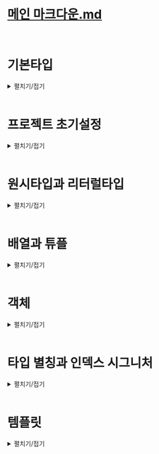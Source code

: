 # [메인 마크다운.md](README.md)
<br>

# 기본타입
<details>
<summary>펼치기/접기</summary>
<br>

타입스크립트가 자체적으로 제공하는 타입들을 말하며, 내장 타입이라고도 부른다.

## 타입 계층도
![타입 계층도.png](%ED%83%80%EC%9E%85%20%EA%B3%84%EC%B8%B5%EB%8F%84.png)
위 사진은 타입스크립트가 제공하는 여러개의 기본 타입들을 계층에 따라 분류한 타입 계층도, 타입 트리 라는 그림이다.  
그림을 자세히 보면 **null**, **undefined**, **number**, **string** 처럼 자바스크립트에서 이미 사용중인 타입들도 존재하며,  
그밖에 **unknown**, **any**, **void**, **never** 같은 자바스크립트에서는 볼 수 없었던 처음 듣는 생소한 타입들도 존재한다.

타입스크립트에서는 이처럼 꽤 많은 기본 타입들이 제공 되며, 각각의 타입들은 서로 부모와 자식 관계를 이루게 되면서 계층을 형성하게된다.  

## 배우게 될 타입스크립트 타입

- 원시타입
  - number
  - string
- 비원시타입
  - object
  - Array
- 특수타입
  - unknown
  - any
  - void
  - undefined


</details>
<br>

# 프로젝트 초기설정
<details>
<summary>펼치기/접기</summary>
<br>

- 프로젝트 초기화
  ```bash
  npm init
  ```

- @types/node 패키지 설치 (Node.js 타입 정의 제공 패키지)
  ```bash
  npm i @types/node
  ```
  
- tsconfig.json
  ```json
  {
    "compilerOptions": {
      "target": "ESNext", /* 컴파일 결과인 자바스크립트 코드가 사용할 자바스크립트 버전*/
      "module": "ESNext", /* 컴파일 결과인 자바스크립트 코드가 사용할 모듈 시스템 버전 */
      "outDir": "dist", /* 컴파일 결과인 자바스크립트 코드가 위치할 디렉토리 */
      "strict": true, /* 엄격한 타입 검사 */
      "moduleDetection": "force" /* 모든 타입스크립트 파일들을 개별 모듈로 취급 */
    },
    "include": ["src"] /* tsc 대상 디렉토리 */
  }
  ```

- src/index.ts 추가
  ```ts
  console.log("안녕 새 프로젝트");
  ```
  
- tsc 컴파일 명령
  ```bash
  tsc
  ```
- 컴파일 결과 js파일
  ```js
  console.log("안녕 새 프로젝트");
  export {}; // tsconfig.json "moduleDetection": "force"로 자동 추가
  ```
  
- 컴파일된 js파일 node 실행
  ```js
  node dist/index.js
  ```

###  TypeScript ESM 지원을 위한 ts-node 설정
node 실행시 아래와 같은 오류가 발생한다.
- SyntaxError: Unexpected token 'export' 에러 발생
  ```text/plain
  SyntaxError: Unexpected token 'export'
    at internalCompileFunction (node:internal/vm:77:18)
    at wrapSafe (node:internal/modules/cjs/loader:1288:20)
    at Module._compile (node:internal/modules/cjs/loader:1340:27)
    at Module.m._compile (C:\Users\yjou7\AppData\Roaming\npm\node_modules\ts-node\src\index.ts:1618:23)
    at Module._extensions..js (node:internal/modules/cjs/loader:1435:10)
    at Object.require.extensions.<computed> [as .ts] (C:\Users\yjou7\AppData\Roaming\npm\node_modules\ts-node\src\index.ts:1621:12)
    at Module.load (node:internal/modules/cjs/loader:1207:32)
    at Function.Module._load (node:internal/modules/cjs/loader:1023:12)
    at Function.executeUserEntryPoint [as runMain] (node:internal/modules/run_main:135:12)
    at phase4 (C:\Users\yjou7\AppData\Roaming\npm\node_modules\ts-node\src\bin.ts:649:14)
  ```
기본적으로 Node.js는 CommonJS(CJS) 모듈 시스템을 사용하며, 타입스크립트는 ESM 구문을 지원한다.  
(우리 설정에서는 명시적으로 한번 더 타입스크립트의 컴파일러의 module옵션을 ESNext로 설정함.)
Node.js가 CommonJS 환경에서 실행되면 타입스크립트의 ESM 구문을 이해하지 못하기 때문에 발생한 오류이다.  
대응 방법으로는 package.json에 아래와 같이 Node.js에 ESM을 사용하겠다는 명시적 설정을 한다.  
이는 Node.js가 기본 CommonJS 모듈 시스템에서 타입스크립트의 ESM 구문을 인식할 수 있도록 설정하는 것이다.  

- "type": "module" 옵션 추가 (package.json)
  ```json
  "type": "module", /* 추가 */
  "scripts": {/* 생략 */}
  ```

- ts-node 컴파일 및 실행 명령
  ```
  ts-node src/index.ts
  ```

- ERR_UNKNOWN_FILE_EXTENSION 에러발생  
  ```
  TypeError [ERR_UNKNOWN_FILE_EXTENSION]: Unknown file extension ".ts" for C:\Programming\workspace_vs\onebite-typescript\section02\src\index.ts
    at Object.getFileProtocolModuleFormat [as file:] (node:internal/modules/esm/get_format:160:9)
    at defaultGetFormat (node:internal/modules/esm/get_format:203:36)
    at defaultLoad (node:internal/modules/esm/load:143:22)
    at async nextLoad (node:internal/modules/esm/hooks:865:22)
    at async nextLoad (node:internal/modules/esm/hooks:865:22)
    at async Hooks.load (node:internal/modules/esm/hooks:448:20)
    at async MessagePort.handleMessage (node:internal/modules/esm/worker:196:18) {
    code: 'ERR_UNKNOWN_FILE_EXTENSION'
  }
  ```
  ts-node는 기본적으로 commonJS 모듈 시스템을 지원한다.  
  앞서 "type": "module" 설정이 Node.js의 ESM 환경을 활성화하지만, 기본적으로 CommonJS 모듈 시스템인 ts-node(따로 설정은 가능함.)를 통해 .ts파일을 실행하려 하기 때문에 .ts 파일 확장자를 처리하지 못한다.  
  이러한 복합적인 원인으로 ERR_UNKNOWN_FILE_EXTENSION 문제가 발생한다.  

  이를 해결하기 위해서는타 타입스크립트 컴파일 옵션 설정을 통해 ts-node 옵션에 esm을 활성화 해줘야 한다.  

- 타입스크립트 컴파일 옵션 ts-node esm 추가
  ```json
  "ts-node": {
    "esm": true
  }
  ```

  만약 위 옵션 추가후에도 ts-node 오류가 난다면 이는 node버전별 설정 차이 이기 때문에 package.json의 Node.js의 ESM 활성화 설정인 `type:module 옵션을 제거`하고 타입스크립트 컴파일러 옵션을 `module 옵션을 CommonJS`로 변경한 뒤 실행하면 정상적으로 실행된다.  
  그러나 현재 프로젝트의 모듈시스템 버전은 ESNext로 설정해야 하므로 더이상 ts-node를 사용하지 않고 tsx 명령을 통해 컴파일과 실행을 동시에 하도록 한다.(두 설정 모두 제거.)  
  
- tsx 컴파일 및 실행 명령
  ```
  tsx src/index.ts
  ```  

</details>
<br>

# 원시타입과 리터럴타입
<details>
<summary>펼치기/접기</summary>
<br>

## 원시타입 (Primitive Type) 이란?
동시에 딱 하나의 값만 저장할 수 있는 타입을 말한다.  
예를들어 원시타입이 아닌 배열이나 객체와 같은 비원시타입은 여러개의 값들을 저장할 수 있다.  
반면에 number, string, boolean, null, undefined 같은 원시타입들은 숫자면 숫자, 문자열이면 문자열 등, 딱 하나의 값만 저장할 수 있는 타입이다.  


### 종류
1. number
2. string
3. boolean
4. null
5. undefined

### number타입  
  자바스크립트에서 숫자를 의미하는 모든 값을 포함하는 타입이다.
- chapter1.ts
  ```ts
  /* 1. number 타입 */
  let num1: number = 123; // 양의 정수
  let num2: number = -123; // 음의 정수
  let num3: number = 0.123; // 양의소수
  let num4: number = -0.123; // 음의 소수
  let num5: number = Infinity; // 양의 무한대
  let num6: number = -Infinity; // 음의 무한대
  let num7: number = NaN; // Not A Number
    
  num1 = 'hello'; // Type 'string' is not assignable to type 'number'.
  ```
  위와 같이 변수의 이름 뒤에 콜론(:)을 쓰고 타입을 작성하여 변수의 타입을 정의하는 문법을 타입스크립트에서는 타입 주석 또는 타입 어노테이션이라고 부른다.  
  ```ts
  /* 1. number 타입 */
  let num1: number = 123; // 양의 정수
  num1 = 'hello'; // Type 'string' is not assignable to type 'number'.
  ```
  만약 위처럼 문자열로 초기화 하게 되면, 오류가 난다.
  ```ts
  /* 1. number 타입 */
  let num1: number = 123; // 양의 정수
  num1.toUpperCase(); // Property 'toUpperCase' does not exist on type 'number'.
  ```
  문자열에만 적용할 수 있는 문자열 전용 메소드도 사용할 수 없다.

  ```ts
  /* 1. number 타입 */
  let num1: number = 123; // 양의 정수
  num1.toFixed();
  ```
  숫자에만 사용 가능한 메소드 정상 호출이 가능하다.

### string타입
- chapter1.ts
  ```ts
  /* 2. string 타입 */
  let str1: string = "hello" // 쌍따옴표 문자열
  let str2: string = 'hello' // 홑따옴표 문자열
  let str3: string = `hello` // 벡틱 문자열
  let str4: string = `hello ${num1}` // template literal도 string 타입에 포함된다.
  ```
  마찬가지로 `str1 = 123;` 처럼 정수로 초기화 하게 되면 오류가 나며, `str1.toFixed();` 과 같이 코드를 선언하게 되면 숫자에만 적용할 수 있는 숫자 전용 메소드를 사용할 수 없게 된다. 
  
### boolean타입
- chapter1.ts
  ```ts
  /* 3. boolean 타입 */
  let bool1: boolean = true;
  let bool2: boolean = false;
  ```
  당연히 문자열이나 숫자열을 저장하려고 하면 오류가 발생한다.  

### null타입
- chapter1.ts
  ```ts
  /* 4. null 타입 */
  let null1: null = null;
  ```
  null값 이외에는 다른값을 저장할 수 없게 된다.
- 
### undefined타입
- chapter1.ts
  ```ts
  /* 5. undefined 타입 */
  let unde1: undefined = undefined;
  ```
  
null과 undefined는 타입스크립트에서 별도의 타입으로 존재하기 때문에 변수의 타입으로 정의할 수 있다.

### strictNullChecks (엄격한 null체크) 컴파일 옵션
한가지 생각해 볼 법한 주제가 있다.  
`let numA: number = null;` 코드처럼 자바스크립트의 경우 지금 당장 넣을 값이 없는경우 null로 초기화 하지만, 타입스크립트에서는 이를 허용하지 않는다.  
null이라는 값은 null타입이 별도로 존재하고 number타입 안에 포함되는 값이 아니기 때문이다.  
만약 정말 중간에 저장할 값이 없어서 어쩔수 없이 잠깐 null이라도 넣어야하는 상황이 있을 수 있다.  
이 경우 컴파일러 옵션을 조절하여 임시로 null값을 저장할 수 있는 방법이 존재한다.  

- tsconfig.json
  ```json
  {  
    "strict": true,
    "strictNullChecks": false
  }
  ```
  
- Restart TS Server  
  Ctrl + Shift + P > restart 검색 > Restart TS Server

strictNullChecks 옵션은 이름에서 알 수 있듯이, 엄격한 null 검사 옵션이다.
엄격하게 null을 검사한다는것은 쉽게 말해 null타입이 아닌 변수에 null값을 할당하는것을 허용할 것인지에 대해 결정하는 옵션이다.  
이 옵션을 false로 적용하게 되면 null타입이 아닌 number타입의 변수에도 null을 임시로 넣을 수 있게 설정해 줄 수 있는 것이다.
개발하고 있는 상황에 따라 변수에 null값을 임시로 넣어야 하는 상황이 많다면 strictNullChecks 옵션을 끄고 개발 할 수 있다.
옵션을 따로 명시적으로 선언하지 않을경우 해당 옵션의 기본값은 true로 엄격하게 null을 검사하도록 적용된다.
strict옵션이 strictNullChecks 옵션의 상위 옵션이다.
기본적으로 strict옵션이 켜져있으면 strictNullChecks 옵션도 따라서 켜지고, 만약 strict옵션이 꺼져있으면 strictNullChecks옵션도 함께 꺼진다.  
위 컴파일 설정 예제에서는 strict옵션이 켜져있고 strictNullChecks옵션은 개발자가 명시적으로 꺼놨기 때문에 이 경우 strict는 켜져있으나 strictNullchecks옵션은 꺼져있게 된다.  

(옵션을 끄는 방법은 역순으로 지운뒤 Restart TS Server를 실행하면 된다.)

## 리터럴(literal)타입

타입스크립트에서는 number나 string처럼 여러 형태의 값을 포함하는 타입 뿐만아니라, 딱 하나의 값만 포함하는 리터럴(literal)이라는 독특한 타입이 존재한다.
리터럴(값) 타입이란 값 그 자체가 타입이 되는 유형의 타입들이다.  
예를들어 `let numB: 10 = 10;` 코드처럼 numB라는 변수의 타입을 number가 아닌 값 10으로 정의한다.  
이렇게 변수의 타입을 값 그 자체로 정의하면, 정의한 값 외에는 다른 값을 저장할 수 없다.  
10이라는 값만 허용하는 타입을 만든셈이다.  
숫자 타입 말고도 다른 타입들도 리터럴 타입으로 정의가 가능하다.

### string literal
- chapter1.js
  ```ts
  let strA: "hello" = "hello";
  strA = "df" // Type '"df"' is not assignable to type '"hello"'. 
  ```
  위와 같이 문자열 hello라는 값의 리터럴 타입의 변수 strA를  선언한 후, 해당 변수에 다른 문자열 값인 "df"로 초기화시 오류가 발생하게 된다.

### boolean literal
- chapter1.js (boolean literal)
  ```js
  let boolA: true = true;
  boolA = false; // Type 'false' is not assignable to type 'true'
  let boolB: true = false; // Type 'false' is not assignable to type 'true'.
  ```
  3번째 라인 코드처럼 리터럴 타입을 선언함과 동시에 리터럴 타입과 다른 값을 저장할 경우에도 오류가 발생한다.  

타입스크립트의 리터럴 타입은 원시타입 안에 포함되는 값 중 하나를 마치 타입인것과 같이 정의해서 사용할 수 있다.
리터럴 타입은 복합적인 타입들을 만들 때 굉장히 유용하게 사용되기 때문에 알아두는것이 좋다.
</details>
<br>

# 배열과 튜플
<details>
<summary>펼치기/접기</summary>
<br>

## 배열 타입

### Type[] - 인덱스 기호 방식 타입
- src/chapter2.ts
  ```ts
  let numArr: number[] = [1, 2, 3]; // 1. Type[] - 인덱스 기호 방식 배열 타입
  let strArr: string[] = ["hello", "im", "yooHyeokSchool"];
  ```

## Array<Type> - 제네릭 타입 방식의 배열 타입
- src/chapter2.ts
  ```ts
  let boolArr: Array<boolean> = [true, false, true]; // 2. Array<Type> - 제네릭 타입 방식의 배열 타입 정의
  ```

## 다양한 타입의 요소로 구성된 배열의 배열타입
변수의 타입을 어떻게 정의해야 될지 잘 모르겠을 때에는 마우스 커서를 변수에 올려본다.  
이전에 설명했던 타입추론 즉, 타입스크립트는 점진적 타입 시스템을 사용하기 때문에 변수의 타입을 초기화하는 값을 기준으로 자동으로 추론한다.  
따라서 IDE의 도움을 받아 추론된 타입을 확인한다.  
let multiArr: (string | number | boolean)[] 와 같이 알려주는데 여기서 소괄호는 요소의 타입이고, 대괄호는 배열이다.  
소괄호 안에 string | number | bollean 이라고 되어있는데, 여기서 | 바를 사용하는것을 유니온타입이라고 부르며,  
이는 배열의 요소가 string이나 number나 boolean일 수 있다는 의미로 이렇게 유연한 타입을 만들 수 있다. 
- src/chapter2.ts
  ```ts
  let multiArr: (number | string | boolean)[] = [1, "hello", true];
  ```

## 다차원 배열 타입
 다차원 배열이란?  
 배열 안에 배열, 배열 안에 배열 안에 배열 과 같이 2차원이거나 3차원 배열을 의미한다.  
 타입을 정의하는 방법은 요소들의 타입을 적고, 대괄호를 두번 기제한다.  
- src/chapter2.ts
  ```ts
  let doubleArr: number[][] = [
    [1, 2, 3],
    [4, 5]
  ]
  ```
## 튜플 타입

튜플이란?  
자바스크립트에는 없고 타입스크립트에서만 특별하게 제공되는 타입으로 길이와 타입이 고정된 배열을 말한다.  
자바스크립트의 배열은 기본적으로 길이와 타입 모두 고정되어 있지 않다.  
따라서 개수를 마음대로 늘릴 수도 있고 배열에 들어가는 요소의 타입도 자유롭다.  
그리고 타입스크립트의 배열은 배열에 들어가는 요소의 타입은 고정시킬 수 있지만 길이까지 고정시킬 수는 없다.  
튜플은 타입도 고정하지만 길이까지 고정할 수 있는 그런 배열 타입을 의미한다.  

- src/chapter2.ts
  ```ts
  let tup1: [number, number] = [1, 2] // 오직 number 타입
  tup1 = [1, 2, 3] // Error: Type '[number, number, number]' is not assignable to type '[number, number]'. Source has 3 element(s) but target allows only 2.
  tup1 = ["1", "2"] // Error: Type 'string' is not assignable to type 'number'.
  ```
튜플의 타입을 정의하는 방법은 각 요소들의 타입을 대괄호 안에 배열 형태로 나열한다.  
이렇게 튜플 타입을 정의할 경우 처럼 튜플 타입의 길이를 넘어서는 배열도 저장할 수 없으며,  
길이를 만족하더라도 타입을 만족하지 않는 배열도 저장할 수 없다.  

만약 타입이 서로 다른 튜플을 정의할 경우 타입의 순서가 다르게 초기화 하거나, 역시 길이가 다르면 오류가 발생하게 된다.
- src/chapter2.ts
  ```ts
  let tup2: [number, string, boolean] = [1, "2", true] // 튜플 타입 정의: 각 요소의 타입을 배열형태로 정의한다.
  tup2 = ["2", 1, true] // Error: Type 'string' is not assignable to type 'number' / Type 'number' is not assignable to type 'string'.
  ```


사실 튜플은 별도로 존재하는 자료형이라 보기 어렵고, 그냥 배열이다.
- src/chapter2.ts
  ```ts
  let tup1: [number, number] = [1, 2];
  let tup2: [number, string, boolean] = [1, "2", true];
  ```
- tsc 컴파일 - dist/index.js
  ```js
  let tup1 = [1, 2];
  let tup2 = [1, "2", true];
  export {};
  ```
위와 같이 tsc로 컴파일 하고 결과를 보게되면, 결국 자바스크립트 코드로 컴파일 되어 변환될때는 배열로 변환된다는것을 확인할 수 있기 때문이다.  

또한, 튜플 타입으로 정의된 배열에 배열의 메소드를 활용하여 push를 하거나 pop을 할 때에는 튜플의 길이 제한이 발동하지 않는다.
따라서 튜플 타입을 사용할 때에는 배열 메소드를 사용해서 push나 pop과 같이 요소를 추가하거나 제거할 때에는 각별히 주의해서 사용해야한다.
- src/chapter2.ts
  ```ts
  let tup2: [number, string, boolean] = [1, "2", true]
  tup2.push("메롱")
  ```


### 튜플을 유용하게 사용할 수 있는 예제
- src/chapter2.ts
  ```ts
  const user = [
    ["유혁", 1],
    ["스쿨", 2],
    ["홀리", 3],
    ["몰리", 4],
    [5, "초이"] // 해당 요소의 0번 인덱스에 toUpperCase()를 적용한다면, 오류가 발생할것이다.
  ]
  ```
위 배열 형태를 보면, 2차원 배열의 첫번쨰 요소로 이름, 두번째 요소로 인덱스를 규칙적으로 사용하고 있다.
그러나 눈치 없는 동료 개발자가 해당 배열에 첫번째 요소로 인덱스를, 두번째 요소로 이름을 넣게 될 경우 
만약 해당 요소의 0번 인덱스에 toUpperCase()를 적용한다면, 오류가 발생할것이다.

이러한 상황은 튜플 타입을 정의하여 미연에 방지할 수 있다.

- src/chapter2.ts
  ```ts
  const user: [string, number][] = [
    ["유혁", 1],
    ["스쿨", 2],
    ["홀리", 3],
    ["몰리", 4],
    [5, "초이"] // Error: Type 'number' is not assignable to type 'string' | Type 'string' is not assignable to type 'number'
  ]
  ```

위 예제 코드와 같이 `[string, number][]` 의 형태로 첫번째 요소는 문자열, 두번째 요소는 숫자로 정의해준다.  
(이는 일반적인 배열 버킷 구조와 반대되는 순서로 보일 수 있다.)
결론적으로, 튜플을 사용하면 배열을 사용할 때 인덱스의 위치에 따라서 넣어야 하는 값들이 이미 정해져 있고, 그 순서를 지키는 게 중요할 때 
값을 잘못 넣지 않도록 방지해 줄 수 있다.
</details>
<br>

# 객체
<details>
<summary>펼치기/접기</summary>
<br>

## object 타입
자바스크립트에는 object라는 객체를 의미하는 타입이 있다.  
해당 타입은 사용자가 정의한 객체의 타입으로 정의할 수 있다.  

- object 타입으로 객체 타입 정의 - src/chapter3.ts
  ```ts
  let user:object = {
    id: 1,
    name: "유혁스쿨"
  }
  ```
그러나 object는 객체라는 정보 외에는 아무런 정보 없는 타입이므로 object타입으로 정의할경우 해당 객체의 property나 메소드에 뭐가 있는지 알 수 없게 된다.  
따라서 object타입으로 객체의 타입을 정의한다면 점 표기법으로 접근할 경우 오류가 발생한다.  

- 프로퍼티 접근시 오류 발생 - src/chapter3.ts
  ```ts
    let user:object = {
    id: 1,
    name: "유혁스쿨"
  }
  user.id; // Property 'id' does not exist on type 'object'.
  ```
타입스크립트에 object라는 타입은 값이 객체다 라는 정보 외에는 아무런 정보가 없는 타입이기 때문에, object로 정의할 경우 해당 객체의 프로퍼티나 메소드에 무엇이 있는지 알 수가 없다.
변수의 타입을 object로 지정한다는 것은 "이 변수는 객체이긴 한데 그 이상은 몰라" 라는것과 같다.  
따라서 객체의 타입을 정할때에는 해당 프로퍼티를 포함하여 객체의 모양을 정확한 타입으로 만들어야 한다.  

- 객체 타입 정의 - src/chapter3.ts
  ```ts
  let user2: { // 객체를 선언하는 형태로 객체 내부에 property를 선언하고 타입을 지정
    id: number;
    name: string;
  } = {
    id: 1,
    name: "유혁스쿨"
  }
  user2.id;
  ```
위 코드처럼 변수 user의 타입에 중괄호를 먼저 열고, 마치 객체 리터럴을 쓰는것 처럼 각각의 property를 선언해주고, 각 property에 정의할 타입을 지정해준다.  
이렇게 객체에 대한 정확한 타입을 정의할 경우 점 표기법으로 프로퍼티에 접근하는 코드에 오류가 없이 정상적으로 수행된다.  

결론적으로 정리하자면 객체의 타입을 정의할 때 object를 사용하면 객체인것은 알지만 프로퍼티나 메소드에 접근하면 오류가 나기 때문에 잘 쓰지 않고 객체의 모든 프로터티들의 타입까지 구조적으로 정의할 수 있는 방식으로 사용해야 한다.  

- 다른 예제 - src/chapter3.ts
  ```ts
  let dog: {name: string; color: string;} = {
    name: "돌돌이",
    color: "brown"
  }
  ```
위와 같이 객체의 타입을 property 기반으로 잘 정의할 수가 있다.  

C언어나 Java같은 정적 타입 시스템 언어의 경우 이렇게 객체의 타입을 정의할 때 프로퍼티를 일일히 다 나열해 가면서 프로퍼티 기반으로 객체 타입을 정의하는 하기도 하지만, 특정 상황에서는 객체면 모두 Object로, 문자열이면 모두 String으로 이름을 기준으로 타입을 정의하는 경우가 많다.  
그러나 타입스크립트에서는 방금 타입을 정의했던 것처럼 User객체만의 타입을 프로퍼티 기반으로 정의하고, Dog 객체만의 타입을 프로퍼티 기반으로 정의한다.  
이렇게 타입스크립트에서는 객체의 타입을 정의할 때 object같은 단순한 이름으로 타입을 정의하는 것이 아니라 해당 객체를 이루는 프로퍼티나 메소드가 어떻게 생겼는지 즉, 해당 객체의 구조를 기준으로 타입을 정의한다.  
따라서 타입스크립트의 이런 특징을 구조적 타입 시스템 이라고 부른다.  
구조적 타입 시스템은 쉽게말해 프로퍼티를 기준으로 타입을 결정하는 시스템 이므로 프로퍼티 기반 타입 시스템이라고도 부르기도 한다.  
반면 이전에 설명했던 자바와 C 등 대부분의 언어가 사용하는 이름을 기준으로 타입을 정의하는 것을 명목적 타입 시스템이라고 부른다.  

#### 타입시스템 유형
- 구조적 (프로퍼티 기반)
  - property를 기준으로 타입을 결정하는 타입 시스템
  - 프로퍼티 기반 타입시스템 이라고도 한다.
  - 프로퍼티나 메소드등 객체의 구성 및 구조를 기준으로 타입 정의

- 명목적 (이름 기반)
  - 대부분의 프로그래밍 언어에서 사용하는 타입 시스템
  - 이름을 기준으로 타입을 정의한다.
  - ex) 객체의 경우 공통분모 Object, 문자열인 경우 String

### optional(선택적) 프로퍼티
객체를 사용하다 보면 가끔 어떤 프로퍼티는 없어도 되는 경우가 있다.  
예를들어 user라는 변수에 새로운 회원을 저장하고 싶은데 아직 회원의 id는 모르고 이름만 알고 있는 경우가 있다.  
이때 id를 모른다고 초기화하지 않는다면 오류가 발생한다.  
user라는 변수의 타입을 id와 name이라는 두개의 프로퍼티를 갖는 객체로 타입을 정의해 놨기 때문이다.  
이렇게 id라는 프로퍼티가 초기화시 있어도 되고 없어도 되는 선택적인 프로퍼티라면 id프로퍼티 이름 뒤에 물음표 하나만 추가해 주면 오류가 발생하지 않는다.  
여기서 물음표의 의미는 프로퍼티가 있어도 되고 없어도 된다는 뜻이다.
{id?: number} 과 같이 정의하였을때 해당 프로퍼티 타입을 해석해보면 
id프로퍼티는 있어도 되고 없어도 되는 선택적인 프로퍼티이며, 만약 있을경우 value의 타입은 number여야만 한다. 라는 뜻으로 타입이 정의된다.
프로퍼티를 지정해 줄것이라면 정수값으로 지정해주고, 만약 정수가 아닌 문자열 값으로 지정할 경우 오류가 발생한다.

- src/chapter3.ts
  ```ts
  let user3: {id?: number; name: string;};

  user3 = {
    name: "홍길동"
  }
  ```

### readonly(읽기전용) 프로퍼티
예를들어 내부에서 값이 절대 수정되어서는 안되는 환경변수 등 객체의 프로퍼티에 접근하여 값을 변경하면 안되는 경우가 있다.  
이런 경우 타입 정의에서 해당 프로퍼티의 이름 앞에 readonly라는 키워드를 붙이면 프로퍼티의 값을 변경하는 행위를 막을 수 있다.  

- src/chapter3.ts
  ```ts
  let config: {readonly apiKey: string;} = {
    apiKey: "My Api Key"
  }

  config.apiKey = "hacked" // Error: Cannot assign to 'apiKey' because it is a read-only property.
  ```
  
</details>
<br>

# 타입 별칭과 인덱스 시그니처
<details>
<summary>펼치기/접기</summary>
<br>

## 타입별칭
변수를 정의하는 것과 같이 타입에 별칭을 주어 정의하는 방식이다.  
만약 여러개의 프로퍼티로 구성된 객체가 하나 있고, 동일한 타입의 프로퍼티로 구성된 객체를 반복해서 선언할 경우 코드가 굉장히 길어진다.  
이런 경우에 마치 변수를 선언하는것 처럼 타입을 별칭으로 먼저 정의한 후 각각의 객체에 타입 어노테이션으로 해당 별칭을 적용하면 타입 재사용이 가능해지며,  
불필요한 코드라인을 절약할 수 있다.  

### 타입별칭 예제

#### AS-IS
- src/chapter4.ts
  ```ts
  let user: {
    id: number;
    name: string;
    nickname: string;
    birth: string;
    bio: string;
    location: string;
  } = {
    id: 1,
    name: "유재혁",
    nickname: "유혁스쿨",
    birth: "1992.10.23",
    bio: "안녕하세요",
    location: "광명시"
  }
  let user2: {
    id: number;
    name: string;
    nickname: string;
    birth: string;
    bio: string;
    location: string;
  } = {
    id: 2,
    name: "홍길동",
    nickname: "유혁스쿨",
    birth: "1992.10.23",
    bio: "안녕하세요",
    location: "광명시"
  }
  ```
  위 코드를 보면 벌써부터 페이지의 절반을 차지한다.  
  실제로 객체의 타입을 보면 동일하게 반복되는것을 볼 수 있다.  
  이제 이 코드들에 타입 별칭을 적용해본다.  

#### TO-BE
- src/chapter4.ts
  ```ts
  type User = { // 타입 별칭 선언시 type 키워드를 통해 선언한다.
    id: number;
    name: string;
    nickname: string;
    birth: string;
    bio: string;
    location: string;
    // extra: string; // property 추가시 User 별칭을 타입으로 정의한 모든 객체에 적용됨
  }

  let user3:User  = {
    id: 1,
    name: "유재혁",
    nickname: "유혁스쿨",
    birth: "1992.10.23",
    bio: "안녕하세요",
    location: "광명시"
  }
  let user4:User = {
    id: 2,
    name: "홍길동",
    nickname: "유혁스쿨",
    birth: "1992.10.23",
    bio: "안녕하세요",
    location: "광명시"
  }
  ```
  코드를 보면, `type` 이라는 키워드를 통해 타입별칭을 통해 객체의 타입을 별칭으로 딱 한번 정의하고, 정의한 타입별칭을 타입어노테이션에 정의하여 중복되는 코드를 줄였다.  
  이렇게 타입별칭을 사용하면 한가지 장점이 더 존재한다.  
  만약 이렇게 타입별칭으로 타입을 공통으로 정의한 모든 객체가 새로운 프로퍼티가 필요할 경우 타입별칭에 한번만 추가로 선언해주면,  
  타입별칭을 적용한 모든 객체에 해당 프로퍼티 타입이 공통적으로 적용된다.

#### 새로운 프로퍼티 추가

- src/chapter4.ts
  ```ts
  type User = {
    id: number;
    name: string;
    nickname: string;
    birth: string;
    bio: string;
    location: string;
    extra: string; // property 추가시 User 별칭을 타입으로 정의한 모든 객체에 적용됨
  }
  ```

#### 타입 중복 오류
타입별칭은 이전에 설명했던것 처럼 마치 let 키워드로 선언하는 변수 처럼 중복된 이름으로 선언할 경우 오류가 난다.  
- src/chapter4.ts
  ```ts
  type User = {
   /* 생략 */ 
  }
  type User = {} // Duplicate identifier 'User'.
  ```
  따라서 타입별칭을 선언할 때 같은 스코프 내에서는 중복되지 않도록 주의해야한다.
#### 타입 스코프(범위)
함수 블록 내에서는 내부에 정의한 타입이 User 타입이 된다.  
함수 바깥이라면 함수 바깥에 정의된 User 타입이 적용된다.
- src/chapter4.ts
  ```ts
  type User = {/* 생략 */};
  function func() {
    type User = {/* 생략 */};
  } 
  ```
#### 타입 별칭 컴파일 결과
타입스크립트에 type 관련 코드들은 컴파일 결과 자바스크립트 코드에서는 모두 다 제거된다.  
그렇기 때문에 타입 별칭으로 만든 타입들도 당연히 다 제거가 된다.  

- 타입스크립트 컴파일
  ```bash
  tsc src/chapter4.ts
  ```

- 컴파일 확인: dist/chapter4.js   
  ```js
  let user3 = {
    id: 1,
    name: "유재혁",
    nickname: "유혁스쿨",
    birth: "1992.10.23",
    bio: "안녕하세요",
    location: "광명시"
  };
  let user4 = {
      id: 2,
      name: "홍길동",
      nickname: "유혁스쿨",
      birth: "1992.10.23",
      bio: "안녕하세요",
      location: "광명시"
  };
  function func() {
  }
  export {};
  ```
## 인덱스 시그니처
key와 value의 규칙을 기준으로 객체의 type을 정의할 수 있는 문법을 말한다.


- src/chapter4.ts
  ```ts
  type countryCodes = {
    Korea: string;
    UnitedState: string;
    UnitedKingdom: string;
  }
  let countryCodes = {
    Korea: 'ko',
    UnitedState: 'us',
    UnitedKingdom: 'uk'
  }
  ```

### 상황 가정
위 코드를 보면 현재 countryCodes객체는 3개의 프로퍼티밖에 없다.  
만약 만들게 될 서비스가 초 거대 글로벌 서비스로 200개 가까운 모든 국가들의 코드를 다 넣어야 한다면 타입 별칭에도 모든 프로퍼티의 키를 다 넣어줘야 한다.  
이 경우 객체의 프로퍼티의 key와 value의 타입 관련된 규칙을 본다.  
key는 모두 string타입이며 value도 모두 string 타입이다.  
key가 string타입이고 value가 string타입인 프로퍼티들은 모두 허용하도록 타입을 만들면 어떤 국가를 추가하여도 문제가 되지 않게 된다.  
이렇게 key와 value의 규칙을 기준으로 객체의 type을 정의할 수 있는 문법이 바로 인덱스 시그니처라는 문법이다.

### 인덱스 시그니처 예제1
대괄호 안에 key의 타입을 정의하고, 해당 배열에 콜론을 입력하고 타입을 정의하면 key의 타입이 된다.
이렇게 key와 value의 타입을 기준으로 규칙을 이용하여 아주 유연하게 객체의 타입을 정의하는 문법을 인덱스 시그니처 라고 부른다.
인덱스 시그니쳐를 이용하면 key와 value의 타입이 어떤 규칙을 가지고 움직이는 객체의 타입을 정의할 때 굉장히 유용하게 사용될 수 있다.

#### 문자열 타입의 key와 문자열 타입의 value에 대한 객체 타입 지정
- src/chapter4.ts
  ```ts
  type countryCode = {
    [key: string]: string
  }

  let countryCodes2: countryCode = {
    Korea: 'ko',
    UnitedState: 'us',
    UnitedKingdom: 'uk'
  };
  ```

#### 문자열 타입의 key와 정수 타입의 value에 대한 객체 타입 지정
- src/chapter4.ts
  ```ts
  type countryNumberCodes = {
    [key: string]: number;
  }
  /* 국가별 숫자 코드 */
  let countryNumberCodes: countryNumberCodes = { 
    Korea: 410,
    UnitedState: 840,
    UnitedKingdom: 826
  }
  ```
### 주의점 1  
인덱스 시그니처 타입은 프로퍼티가 없는 빈 객체에도 사용이 가능하다.  
인덱스 시그니처 타입은 타입 규칙을 위반하지만 않으면 모든 객체를 허용하는 타입이다.  
아래 예제코드에서의 객체는 아무런 프로퍼티가 없는 객체이다.  
규칙을 위반할 프로퍼티가 없는 셈이다.  

- src/chapter4.ts
  ```ts
  type countryNumberCodes = { //인덱스 시그니처 정의
    [key: string]: number;
  }
  let countryNumberCode: countryNumberCodes = {} // 프로퍼티를 정의하지 않아도 오류가 발생하지 않음.
  ```

### 인덱스 시그니처 필수 프로퍼티
key가 string이고 value가 number면 모두 허용하지만 반드시 korea라는 number타입의 프로퍼티가 꼭 있어야 할 경우 
아래의 예제코드와 같이 필수 프로퍼티에 대한 타입 지정을 추가해준다. 
- src/chapter4.ts
  ```ts
  type countryNumberCodeRequiredKorea = {
    [key: string]: number;
    Korea: number; // 필수 프로퍼티에 대한 타입 지정
  }
  ```

### 주의점 2
인덱스 시그니처 정의 및 필수 프로퍼티 타입 정의시 빈 객체를 저장하면 문제가 발생한다.
- src/chapter4.ts
  ```ts
  type countryRequiredKoreaNumberCode = {
    [key: string]: number;
    Korea: number; // 필수 프로퍼티 타입정의 추가
  }
  let countryCodeNumber: countryRequiredKoreaNumberCode = {} // Error: Property 'Korea' is missing in type '{}' but required in type 'countryNumberCode'.
  ```
따라서 만약 객체에 key가 string이고 value가 number면 모두 허용하지만 반드시 korea라는 number타입의 프로퍼티가 꼭 있어야 한다면 아래와 같이 
꼭 있어야 하는 필수 프로퍼티에 대한 타입정의를 추가해 줄 경우 오류가 발생하지 않는다.
- src/chapter4.ts
  ```ts
  type countryRequiredKoreaNumberCode = {
    [key: string]: number;
    Korea: number; // 필수 프로퍼티 타입정의 추가
  }
  let countryCodesNumber: countryRequiredKoreaNumberCode = {
    Korea: 410 // 필수 프로퍼티만 추가
  }
  ```

### 주의점 3
인덱스 시그니처를 사용하는 객체 타입에서 필수로 추가해야할 프로퍼티를 정의하려면,   
필수 프로퍼티의 value의 타입이 반드시 인덱스 시그니처의 value타입과 일치하거나 호환되야 한다.
아래의 코드는 문자열, 숫자 코드 모두 허용할 경우에 대한 예제이다.
- src/chapter4.ts
  ```ts
  type countryNumberAndStringCode = {
    [key: string]: number;  
    Korea: string; // Property 'Korea' of type 'string' is not assignable to 'string' index type 'number'
  }
  let countryCodesNumberAndStringa: countryNumberAndStringCode = { // Type '{ Korea: string; }' is not assignable to type 'countryNumberAndStringCode'.
    Korea: "ko" // Property 'Korea' is incompatible with index signature. Type 'string' is not assignable to type 'number'.
  }
  ```
 Korea라는 프로퍼티의 value타입이 string으로 되어있고, 인덱스 시그니처의 value의 타입은 number로 되어있기 때문에 문제가 발생한다.  

#### 해결책 1 (타입 일치)
인덱스 시그니처의 value타입과 필수 프로퍼티의 value타입을 반드시 일치시킨다.
- src/chapter4.ts
  ```ts
  type countryNumberAndStringCodes = {
    [key: string]: number;
    Korea: number;
  }

  let countryCodeNumberAndString: countryNumberAndStringCodes = {
    // Korea: "ko", // 인덱스 시그니처 특성상 사용할 수 없다.
    Korea: 410 
  }
  ```

#### 해결책 2 (유니온타입)
유니온타입을 활용하여 인덱스 시그니처에 정수와 문자열에 대한 다중 타입을 허용해 보자 (강의에는 없는 내용)
- src/chapter4.ts
  ```ts
  type countryStringAndNumberCode = {
    [key: string]: number | string;
    Korea: string;
  }

  let countryCodeStringAndNumber: countryStringAndNumberCode = {
    Korea: "ko"
  }
  ```

</details>
<br>

# 템플릿
<details>
<summary>펼치기/접기</summary>
<br>

</details>
<br>